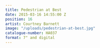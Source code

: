 ```yaml
---
title: Pedestrian at Best
date: 2015-03-16 14:55:00 Z
position: 16
artist: Courtney Barnett
image: "/uploads/pedestrian-at-best.jpg"
catalogue-number: HA037
format: 7" and digital
---
```


